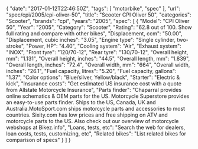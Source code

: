 {
    "date": "2017-01-12T22:46:50Z",
    "tags": [
        "motorbike",
        "spec"
    ],
    "url": "spec\/cpi\/2005\/cpi-oliver-50",
    "title": "Scooter CPI Oliver 50",
    "categories": "Scooter",
    "brands": "cpi",
    "years": "2005",
    "spec": [
        {
            "Model": "CPI Oliver 50",
            "Year": "2005",
            "Category": "Scooter",
            "Rating": "62.8 out of 100. Show full rating and compare with other bikes",
            "Displacement, ccm": "50.00",
            "Displacement, cubic inches": "3.05",
            "Engine type": "Single cylinder, two-stroke",
            "Power, HP": "4.40",
            "Cooling system": "Air",
            "Exhaust system": "INOX",
            "Front tyre": "120\/70-12",
            "Rear tyre": "130\/70-12",
            "Overall height, mm": "1.131",
            "Overall height, inches": "44.5",
            "Overall length, mm": "1.839",
            "Overall length, inches": "72.4",
            "Overall width, mm": "664",
            "Overall width, inches": "26.1",
            "Fuel capacity, litres": "5.20",
            "Fuel capacity, gallons": "1.37",
            "Color options": "Blue\/silver, Yellow\/black",
            "Starter": "Electric & kick",
            "Insurance costs": "Get estimated US insurance cost with a quote from Allstate Motorcycle Insurance",
            "Parts finder": "Chaparral provides online schematics & OEM parts for the US.   Motorcycle Superstore provides an easy-to-use parts finder. Ships to the US, Canada, UK and Australia.MotoSport.com ships motorcycle parts and accessories to most countries.    Sixity.com has low prices and free shipping on ATV and motorcycle parts to the US. Also check out our overview of motorcycle webshops at Bikez.info",
            "Loans, tests, etc": "Search the web for dealers, loan costs, tests, customizing, etc",
            "Related bikes": "List related bikes for comparison of specs"
        }
    ]
}